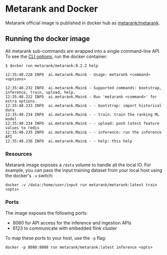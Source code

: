 # Metarank and Docker

Metarank official image is published in docker hub as [metarank/metarank](https://hub.docker.com/r/metarank/metarank/tags).

## Running the docker image

All metarank sub-commands are wrapped into a single command-line API. To see the [CLI options](cli-options.md), run the docker container:
```shell
$ docker run metarank/metarank:0.2.2 help

12:35:48.228 INFO  ai.metarank.Main$ - Usage: metarank <command> <options>

12:35:48.232 INFO  ai.metarank.Main$ - Supported commands: bootstrap, inference, train, upload, help.
12:35:48.232 INFO  ai.metarank.Main$ - Run 'metarank <command>' for extra options. 
12:35:48.233 INFO  ai.metarank.Main$ - - bootstrap: import historical data
12:35:48.234 INFO  ai.metarank.Main$ - - train: train the ranking ML model
12:35:48.234 INFO  ai.metarank.Main$ - - upload: push latest feature values to redis
12:35:48.235 INFO  ai.metarank.Main$ - - inference: run the inference API
12:35:48.236 INFO  ai.metarank.Main$ - - help: this help

```

### Resources

Metarank image exposes a `/data` volume to handle all the local IO. 
For example, you can pass the input training dataset from your local host using the docker's `-v` switch:
```shell
docker -v /data:/home/user/input run metarank/metarank:latest train <opts>
```

### Ports

The image exposes the following ports:
* 8080 for API access for the inference and ingestion APIs
* 6123 to communicate with embedded flink cluster

To map these ports to your host, use the `-p` flag:
```shell
docker -p 8080:8080 run metarank/metarank:latest inference <opts>
```